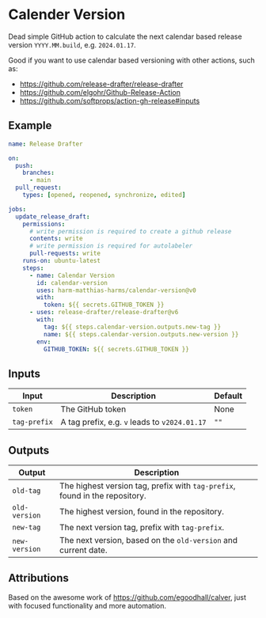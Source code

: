 # Calender Version

Dead simple GitHub action to calculate the next calendar based release version `YYYY.MM.build`, e.g. `2024.01.17`.

Good if you want to use calendar based versioning with other actions, such as:

- <https://github.com/release-drafter/release-drafter>
- <https://github.com/elgohr/Github-Release-Action>
- <https://github.com/softprops/action-gh-release#inputs>

## Example

```yaml
name: Release Drafter

on:
  push:
    branches:
      - main
  pull_request:
    types: [opened, reopened, synchronize, edited]

jobs:
  update_release_draft:
    permissions:
      # write permission is required to create a github release
      contents: write
      # write permission is required for autolabeler
      pull-requests: write
    runs-on: ubuntu-latest
    steps:
      - name: Calendar Version
        id: calendar-version
        uses: harm-matthias-harms/calendar-version@v0
        with:
          token: ${{ secrets.GITHUB_TOKEN }}
      - uses: release-drafter/release-drafter@v6
        with:
          tag: ${{ steps.calendar-version.outputs.new-tag }}
          name: ${{ steps.calendar-version.outputs.new-version }}
        env:
          GITHUB_TOKEN: ${{ secrets.GITHUB_TOKEN }}
```

## Inputs

| Input        | Description                                  | Default |
| ------------ | -------------------------------------------- | ------- |
| `token`      | The GitHub token                             | None    |
| `tag-prefix` | A tag prefix, e.g. `v` leads to `v2024.01.17` | `""`    |

## Outputs

| Output        | Description                                                                 |
| ------------- | --------------------------------------------------------------------------- |
| `old-tag`     | The highest version tag, prefix with `tag-prefix`, found in the repository. |
| `old-version` | The highest version, found in the repository.                               |
| `new-tag`     | The next version tag, prefix with `tag-prefix`.                             |
| `new-version` | The next version, based on the `old-version` and current date.              |

## Attributions

Based on the awesome work of <https://github.com/egoodhall/calver>, just with focused functionality and more automation.
